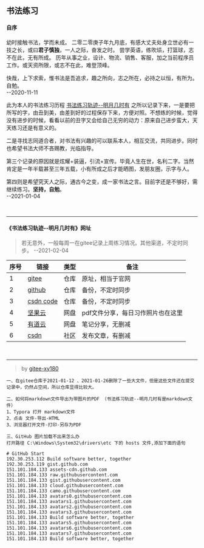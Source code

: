 ## 书法练习

#### 自序

幼时接触书法，学而未成。
二零二零庚子年九月底，有感大丈夫处身立世必有一技之长，或曰**君子慎独**，一人之际，奋发之时。
尝学英语，练吹埙，打篮球，志不在此，无有所成。
历年从事之业，设计、物流、销售、客服，加之当前程序员工作。或天资所限，或志不在此，难登顶峰。

快哉，上下求索，惟书法是吾追求，趣之所向，志之所在，必持之以恒，有所为。自勉。  
--2020-11-11


此为本人的书法练习历程  [书法练习轨迹--明月几时有]( https://gitee.com/xy180/calligraphy/blob/master/%E4%B9%A6%E6%B3%95%E7%BB%83%E4%B9%A0%E8%BD%A8%E8%BF%B9--%E6%98%8E%E6%9C%88%E5%87%A0%E6%97%B6%E6%9C%89.md ) 
之所以记录下来，一是要把所写的字，由丑到美，由差到好的过程保存下来，方便对照。不想练的时候，觉得没有进步的时候，看看以前的丑字又会给自己无穷的动力：原来自己进步蛮大，天天练习还是有意义的。

二是寻找志同道合者，对书法有兴趣的可以联系本人，相互交流，共同进步。同时也希望书法大师不吝赐教，光临指导。

第三个记录的原因就是炫耀+装逼，引流+宣传。毕竟人生在世，名利二字。当然肯定是一年半载甚至三年五载，小有所成之后才能晒图，发朋友圈，示字与人。

第四则是希望究天人之际，通古今之变，成一家书法之言。目前字还是不够好，需继续练习。**坚持，自勉**。  
--2021-01-04

<br/>

---

#### 《书法练习轨迹--明月几时有》网址

> 若无意外，一般每周一在gitee记录上周练习情况。其他渠道，不定时同步。     --2021-02-04

| 序号  | 链接                                                			  | 类型 | 备注             			     |
| ---   | -------------------------------------------------------------   | ---- | --------------------------------- |
|   1   | [gitee]( https://gitee.com/xy180/calligraphy )      			  | 仓库 | 原址，相当于官网				     |
|   2   | [github]( https://github.com/scott180/calligraphy ) 			  | 仓库 | 备份，不定时同步                  |
|   3   | [csdn code]( https://codechina.csdn.net/xu180/calligraphy )     | 仓库 | 备份，不定时同步                  |
|   4   | [坚果云]( https://www.jianguoyun.com/p/DSy3IHwQxP-NBhjv5tgD )   | 网盘 | pdf文件分享，每日习作照片也在这里 |
|   5   | [有道云]( http://note.youdao.com/s/V7b1jHjB )                   | 网盘 | 笔记分享，无删减              	 |
|   6   | [csdn]( https://blog.csdn.net/xu180/article/details/113602103 ) | 社区 | 发布文章，有删减              	 |

<br/>

***

> by [gitee-xy180]( https://gitee.com/xy180/calligraphy )
```
一、在gitee仓库于2021-01-12 、2021-01-26删除了一些大文件，但是这些文件还在提交记录中，仍然占空间，所以仓库显得比较大。
```
```
二、如何将markdown文件导出为带图片的PDF （书法练习轨迹--明月几时有是markdown文件）
1、Typora 打开 markdown文件
2、点击 文件-导出-HTML
3、浏览器打开文件-打印-另存为PDF
```

```
三、GitHub 图片加载不出来怎么办
打开路径 C:\Windows\System32\drivers\etc 下的 hosts 文件,添加下面的语句

# GitHub Start 
192.30.253.112 Build software better, together 
192.30.253.119 gist.github.com
151.101.184.133 assets-cdn.github.com
151.101.184.133 raw.githubusercontent.com
151.101.184.133 gist.githubusercontent.com
151.101.184.133 cloud.githubusercontent.com
151.101.184.133 camo.githubusercontent.com
151.101.184.133 avatars0.githubusercontent.com
151.101.184.133 avatars1.githubusercontent.com
151.101.184.133 avatars2.githubusercontent.com
151.101.184.133 avatars3.githubusercontent.com
151.101.184.133 Build software better, together
151.101.184.133 avatars5.githubusercontent.com
151.101.184.133 avatars6.githubusercontent.com
151.101.184.133 avatars7.githubusercontent.com
151.101.184.133 Build software better, together
```